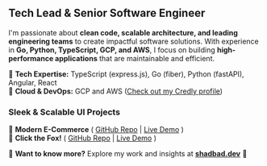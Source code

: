 ## Tech Lead & Senior Software Engineer

I'm passionate about **clean code, scalable architecture, and leading engineering teams** to create impactful software solutions. With experience in **Go, Python, TypeScript, GCP, and AWS**, I focus on building **high-performance applications** that are maintainable and efficient.

🔹 **Tech Expertise:** TypeScript (express.js), Go (fiber), Python (fastAPI), Angular, React  
🔹 **Cloud & DevOps:** GCP and AWS ([Check out my Credly profile](https://www.credly.com/users/sina-akbari-shadbad/))

### Sleek & Scalable UI Projects
🔹 **Modern E-Commerce** ( [GitHub Repo](https://github.com/shadbad/react-based-shopify-craft-theme) | [Live Demo](https://shadbad.github.io/react-based-shopify-craft-theme/) )   
🔹 **Click the Fox!** ( [GitHub Repo](https://github.com/shadbad/click-the-fox) | [Live Demo](https://shadbad.github.io/click-the-fox/) )  

🎯 **Want to know more?** Explore my work and insights at **[shadbad.dev](https://shadbad.dev)** 🚀 
